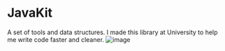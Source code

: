 # JavaKit
A set of tools and data structures.
I made this library at University to help me write code faster and cleaner.
![image](https://user-images.githubusercontent.com/24820069/136458390-7d3bdce5-e9b5-44e1-be62-43a13d744ad4.png)
